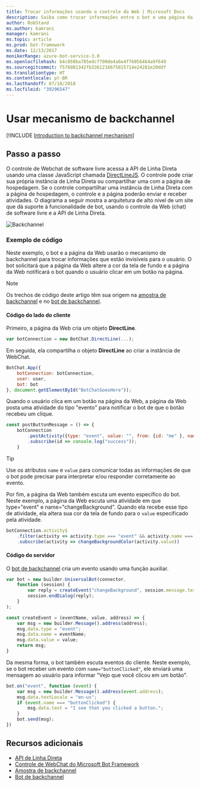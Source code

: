 ```yaml
---
title: Trocar informações usando o controle da Web | Microsoft Docs
description: Saiba como trocar informações entre o bot e uma página da Web usando o SDK do Construtor de Bot para Node.js.
author: RobStand
ms.author: kamrani
manager: kamrani
ms.topic: article
ms.prod: bot-framework
ms.date: 12/13/2017
monikerRange: azure-bot-service-3.0
ms.openlocfilehash: b4c050ba785edcf700de4a6e4f76056464a9f649
ms.sourcegitcommit: f576981342fb3361216675815714e24281e20ddf
ms.translationtype: HT
ms.contentlocale: pt-BR
ms.lasthandoff: 07/18/2018
ms.locfileid: "39296547"
---
```

# <a name="use-the-backchannel-mechanism"></a>Usar mecanismo de backchannel

[!INCLUDE [Introduction to backchannel mechanism](../includes/snippet-backchannel.md)]

## <a name="walk-through"></a>Passo a passo

O controle de Webchat de software livre acessa a API de Linha Direta usando uma classe JavaScript chamada <a href="https://github.com/microsoft/botframework-DirectLinejs" target="_blank">DirectLineJS</a>. O controle pode criar sua própria instância de Linha Direta ou compartilhar uma com a página de hospedagem. Se o controle compartilhar uma instância de Linha Direta com a página de hospedagem, o controle e a página poderão enviar e receber atividades. O diagrama a seguir mostra a arquitetura de alto nível de um site que dá suporte à funcionalidade de bot, usando o controle da Web (chat) de software livre e a API de Linha Direta. 

![Backchannel](../media/designing-bots/patterns/back-channel.png)

### <a name="sample-code"></a>Exemplo de código 

Neste exemplo, o bot e a página da Web usarão o mecanismo de backchannel para trocar informações que estão invisíveis para o usuário. O bot solicitará que a página da Web altere a cor da tela de fundo e a página da Web notificará o bot quando o usuário clicar em um botão na página. 

> [!NOTE]
> Os trechos de código deste artigo têm sua origem na <a href="https://github.com/Microsoft/BotFramework-WebChat/blob/master/samples/backchannel/index.html" target="_blank">amostra de backchannel</a> e no <a href="https://github.com/ryanvolum/backChannelBot" target="_blank">bot de backchannel</a>. 

#### <a name="client-side-code"></a>Código do lado do cliente

Primeiro, a página da Web cria um objeto **DirectLine**.

```javascript
var botConnection = new BotChat.DirectLine(...);
```

Em seguida, ela compartilha o objeto **DirectLine** ao criar a instância de WebChat.

```javascript
BotChat.App({
    botConnection: botConnection,
    user: user,
    bot: bot
}, document.getElementById("BotChatGoesHere"));
```

Quando o usuário clica em um botão na página da Web, a página da Web posta uma atividade do tipo "evento" para notificar o bot de que o botão recebeu um clique.

```javascript
const postButtonMessage = () => {
    botConnection
        .postActivity({type: "event", value: "", from: {id: "me" }, name: "buttonClicked"})
        .subscribe(id => console.log("success"));
    }
```

> [!TIP]
> Use os atributos `name` e `value` para comunicar todas as informações de que o bot pode precisar para interpretar e/ou responder corretamente ao evento. 

Por fim, a página da Web também escuta um evento específico do bot.
Neste exemplo, a página da Web escuta uma atividade em que type="event" e name="changeBackground". Quando ela recebe esse tipo de atividade, ela altera sua cor da tela de fundo para o `value` especificado pela atividade. 

```javascript
botConnection.activity$
    .filter(activity => activity.type === "event" && activity.name === "changeBackground")
    .subscribe(activity => changeBackgroundColor(activity.value))
```

#### <a name="server-side-code"></a>Código do servidor

O <a href="https://github.com/ryanvolum/backChannelBot" target="_blank">bot de backchannel</a> cria um evento usando uma função auxiliar.

```javascript
var bot = new builder.UniversalBot(connector, 
    function (session) {
        var reply = createEvent("changeBackground", session.message.text, session.message.address);
        session.endDialog(reply);
    }
);

const createEvent = (eventName, value, address) => {
    var msg = new builder.Message().address(address);
    msg.data.type = "event";
    msg.data.name = eventName;
    msg.data.value = value;
    return msg;
}
```

Da mesma forma, o bot também escuta eventos do cliente. Neste exemplo, se o bot receber um evento com `name="buttonClicked"`, ele enviará uma mensagem ao usuário para informar "Vejo que você clicou em um botão".

```javascript
bot.on("event", function (event) {
    var msg = new builder.Message().address(event.address);
    msg.data.textLocale = "en-us";
    if (event.name === "buttonClicked") {
        msg.data.text = "I see that you clicked a button.";
    }
    bot.send(msg);
})
```

## <a name="additional-resources"></a>Recursos adicionais

- [API de Linha Direta][directLineAPI]
- <a href="https://github.com/Microsoft/BotFramework-WebChat" target="_blank">Controle de WebChat do Microsoft Bot Framework</a>
- <a href="https://github.com/Microsoft/BotFramework-WebChat/blob/master/samples/backchannel/index.html" target="_blank">Amostra de backchannel</a>
- <a href="https://github.com/ryanvolum/backChannelBot" target="_blank">Bot de backchannel</a>

[directLineAPI]: https://docs.botframework.com/en-us/restapi/directline3/#navtitle